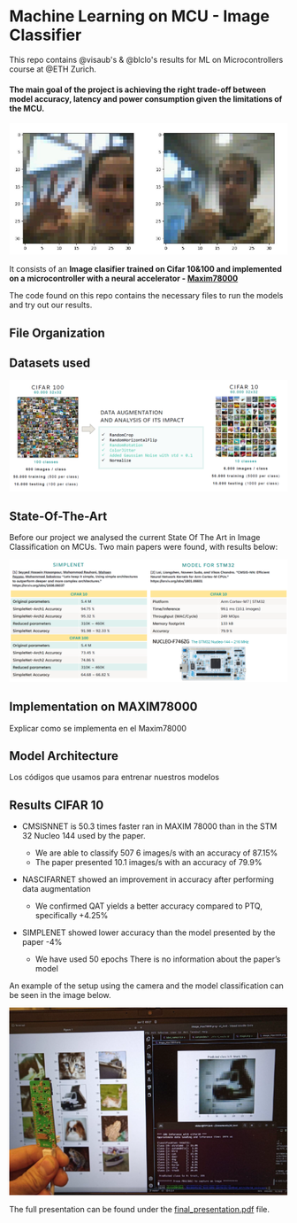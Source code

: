 # Machine Learning on MCU - Image Classifier

This repo contains @visaub's & @blclo's results for ML on Microcontrollers course at @ETH Zurich.
#### The main goal of the project is achieving the **right trade-off** between **model accuracy, latency and power consumption** given the limitations of the MCU. 

![intro_image_taken_with_mcu](media/welcome_picture.png)

It consists of an **Image clasifier trained on Cifar 10&100 and implemented on a microcontroller with a neural accelerator - [Maxim78000](https://github.com/MaximIntegratedAI/MaximAI_Documentation/blob/master/MAX78000_Feather/README.md)**

The code found on this repo contains the necessary files to run the models and try out our results.

## File Organization

## Datasets used
![datasets](media/dataset_presentation.png)

## State-Of-The-Art
Before our project we analysed the current State Of The Art in Image Classification on MCUs. Two main papers were found, with results below:

![stateart](media/state-of-the-art.png)

## Implementation on MAXIM78000
Explicar como se implementa en el Maxim78000

## Model Architecture

Los códigos que usamos para entrenar nuestros modelos

## Results CIFAR 10
- CMSISNNET is 50.3 times faster ran in MAXIM 78000 than in the STM 32 Nucleo 144 used by the paper.
    - We are able to classify 507 6 images/s with an accuracy of 87.15%
    - The paper presented 10.1 images/s with an accuracy of 79.9%

- NASCIFARNET showed an improvement in accuracy after performing data augmentation 
    - We confirmed QAT yields a better accuracy compared to PTQ, specifically +4.25%

- SIMPLENET showed lower accuracy than the model presented by the paper -4%
    - We have used 50 epochs There is no information about the paper’s model

An example of the setup using the camera and the model classification can be seen in the image below.

![results](media/results.png)

The full presentation can be found under the [final_presentation.pdf](https://github.com/blclo/MLonMicrocontrollers/blob/main/final_presentation.pdf) file.
